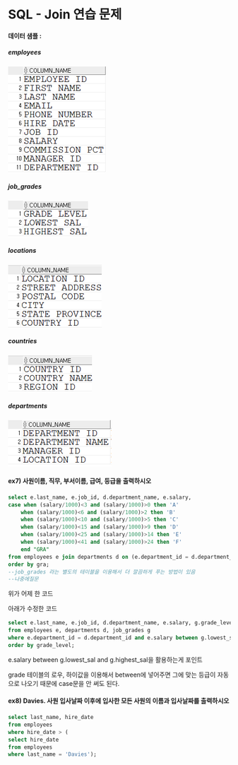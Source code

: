 # SQL - Join 연습 문제

#### 데이터 샘플 : 

##### employees

![](<https://github.com/Q3333/ITL/blob/master/190603/pic/emp.PNG>)



##### job_grades

![](<https://github.com/Q3333/ITL/blob/master/190603/pic/grd.PNG>)



##### locations

![](<https://github.com/Q3333/ITL/blob/master/190603/pic/loc.PNG>)



##### countries

![](<https://github.com/Q3333/ITL/blob/master/190603/pic/cont.PNG>)



##### departments

![](<https://github.com/Q3333/ITL/blob/master/190603/pic/dept.PNG>)





#### ex7) 사원이름, 직무, 부서이름, 급여, 등급을 출력하시오

```sql
select e.last_name, e.job_id, d.department_name, e.salary, 
case when (salary/1000)<3 and (salary/1000)>0 then 'A'
    when (salary/1000)<6 and (salary/1000)>2 then 'B'
    when (salary/1000)<10 and (salary/1000)>5 then 'C'
    when (salary/1000)<15 and (salary/1000)>9 then 'D'
    when (salary/1000)<25 and (salary/1000)>14 then 'E'
    when (salary/1000)<41 and (salary/1000)>24 then 'F'
    end "GRA"
from employees e join departments d on (e.department_id = d.department_id)
order by gra;
--job_grades 라는 별도의 테이블을 이용해서 더 깔끔하게 푸는 방법이 있음
--나중에질문
```

위가 어제 한 코드



아래가 수정한 코드

```sql
select e.last_name, e.job_id, d.department_name, e.salary, g.grade_level
from employees e, departments d, job_grades g
where e.department_id = d.department_id and e.salary between g.lowest_sal and g.highest_sal
order by grade_level;
```



e.salary between g.lowest_sal and g.highest_sal을 활용하는게 포인트

grade 테이블의 로우, 하이값을 이용해서 between에 넣어주면 그에 맞는 등급이 자동으로 나오기 때문에 case문을 안 써도 된다.



#### ex8) Davies. 사원 입사날짜 이후에 입사한 모든 사원의 이름과 입사날짜를 출력하시오

```sql
select last_name, hire_date
from employees 
where hire_date > (
select hire_date
from employees
where last_name = 'Davies');
```

